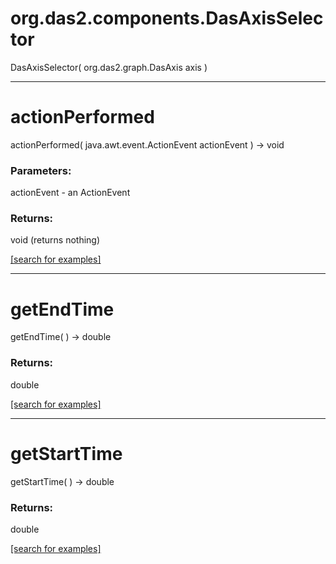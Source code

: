 # org.das2.components.DasAxisSelector
DasAxisSelector( org.das2.graph.DasAxis axis )


***
<a name="actionPerformed"></a>
# actionPerformed
actionPerformed( java.awt.event.ActionEvent actionEvent ) &rarr; void



### Parameters:
actionEvent - an ActionEvent

### Returns:
void (returns nothing)


<a href="https://github.com/autoplot/dev/search?q=actionPerformed&unscoped_q=actionPerformed">[search for examples]</a>

***
<a name="getEndTime"></a>
# getEndTime
getEndTime(  ) &rarr; double



### Returns:
double


<a href="https://github.com/autoplot/dev/search?q=getEndTime&unscoped_q=getEndTime">[search for examples]</a>

***
<a name="getStartTime"></a>
# getStartTime
getStartTime(  ) &rarr; double



### Returns:
double


<a href="https://github.com/autoplot/dev/search?q=getStartTime&unscoped_q=getStartTime">[search for examples]</a>

